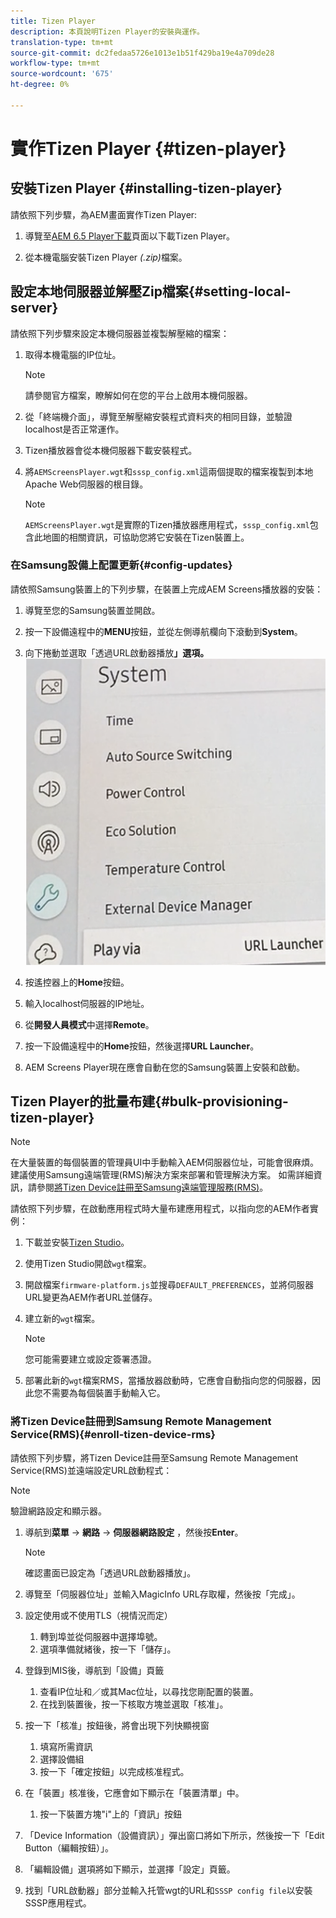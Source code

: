 ```yaml
---
title: Tizen Player
description: 本頁說明Tizen Player的安裝與運作。
translation-type: tm+mt
source-git-commit: dc2fedaa5726e1013e1b51f429ba19e4a709de28
workflow-type: tm+mt
source-wordcount: '675'
ht-degree: 0%

---
```



# 實作Tizen Player {#tizen-player}

## 安裝Tizen Player {#installing-tizen-player}

請依照下列步驟，為AEM畫面實作Tizen Player:

1. 導覽至[AEM 6.5 Player下載](https://download.macromedia.com/screens/)頁面以下載Tizen Player。

1. 從本機電腦安裝Tizen Player *(.zip)*&#x200B;檔案。

## 設定本地伺服器並解壓Zip檔案{#setting-local-server}

請依照下列步驟來設定本機伺服器並複製解壓縮的檔案：

1. 取得本機電腦的IP位址。
   >[!NOTE]
   >請參閱官方檔案，瞭解如何在您的平台上啟用本機伺服器。

1. 從「終端機介面」，導覽至解壓縮安裝程式資料夾的相同目錄，並驗證localhost是否正常運作。

1. Tizen播放器會從本機伺服器下載安裝程式。

1. 將`AEMScreensPlayer.wgt`和`sssp_config.xml`這兩個提取的檔案複製到本地Apache Web伺服器的根目錄。

   >[!NOTE]
   >`AEMScreensPlayer.wgt`是實際的Tizen播放器應用程式，`sssp_config.xml`包含此地圖的相關資訊，可協助您將它安裝在Tizen裝置上。

### 在Samsung設備上配置更新{#config-updates}

請依照Samsung裝置上的下列步驟，在裝置上完成AEM Screens播放器的安裝：

1. 導覽至您的Samsung裝置並開啟。

1. 按一下設備遠程中的&#x200B;**MENU**&#x200B;按鈕，並從左側導航欄向下滾動到&#x200B;**System**。

1. 向下捲動並選取「透過URL啟動器播放&#x200B;**」選項。**
   ![影像](/help/user-guide/assets/tizen/url-launcher.png)

1. 按遙控器上的&#x200B;**Home**&#x200B;按鈕。

1. 輸入localhost伺服器的IP地址。

1. 從&#x200B;**開發人員模式**&#x200B;中選擇&#x200B;**Remote**。

1. 按一下設備遠程中的&#x200B;**Home**&#x200B;按鈕，然後選擇&#x200B;**URL Launcher**。

1. AEM Screens Player現在應會自動在您的Samsung裝置上安裝和啟動。

## Tizen Player的批量布建{#bulk-provisioning-tizen-player}

>[!NOTE]
>在大量裝置的每個裝置的管理員UI中手動輸入AEM伺服器位址，可能會很麻煩。 建議使用Samsung遠端管理(RMS)解決方案來部署和管理解決方案。 如需詳細資訊，請參閱[將Tizen Device註冊至Samsung遠端管理服務(RMS)](#enroll-tizen-device-rm)。

請依照下列步驟，在啟動應用程式時大量布建應用程式，以指向您的AEM作者實例：

1. 下載並安裝[Tizen Studio](https://developer.tizen.org/development/tizen-studio/download)。
1. 使用Tizen Studio開啟`wgt`檔案。
1. 開啟檔案`firmware-platform.js`並搜尋`DEFAULT_PREFERENCES`，並將伺服器URL變更為AEM作者URL並儲存。
1. 建立新的`wgt`檔案。

   >[!NOTE]
   >您可能需要建立或設定簽署憑證。

1. 部署此新的`wgt`檔案RMS，當播放器啟動時，它應會自動指向您的伺服器，因此您不需要為每個裝置手動輸入它。

### 將Tizen Device註冊到Samsung Remote Management Service(RMS){#enroll-tizen-device-rms}

請依照下列步驟，將Tizen Device註冊至Samsung Remote Management Service(RMS)並遠端設定URL啟動程式：

>[!NOTE]
>驗證網路設定和顯示器。

1. 導航到&#x200B;**菜單** -> **網路** -> **伺服器網路設定** ，然後按&#x200B;**Enter**。

   >[!NOTE]
   >確認畫面已設定為「透過URL啟動器播放」。

1. 導覽至「伺服器位址」並輸入MagicInfo URL存取權，然後按「完成」。

1. 設定使用或不使用TLS（視情況而定）
   1. 轉到埠並從伺服器中選擇埠號。
   1. 選項準備就緒後，按一下「儲存」。

1. 登錄到MIS後，導航到「設備」頁籤
   1. 查看IP位址和／或其Mac位址，以尋找您剛配置的裝置。
   1. 在找到裝置後，按一下核取方塊並選取「核准」。

1. 按一下「核准」按鈕後，將會出現下列快顯視窗
   1. 填寫所需資訊
   1. 選擇設備組
   1. 按一下「確定按鈕」以完成核准程式。

1. 在「裝置」核准後，它應會如下顯示在「裝置清單」中。
   1. 按一下裝置方塊&quot;i&quot;上的「資訊」按鈕

1. 「Device Information（設備資訊）」彈出窗口將如下所示，然後按一下「Edit Button（編輯按鈕）」。

1. 「編輯設備」選項將如下顯示，並選擇「設定」頁籤。

1. 找到「URL啟動器」部分並輸入托管wgt的URL和`SSSP config file`以安裝SSSP應用程式。




